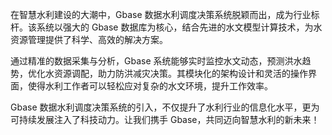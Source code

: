 在智慧水利建设的大潮中，Gbase 数据水利调度决策系统脱颖而出，成为行业标杆。该系统以强大的 Gbase 数据库为核心，结合先进的水文模型计算技术，为水资源管理提供了科学、高效的解决方案。

通过精准的数据采集与分析，Gbase 系统能够实时监控水文动态，预测洪水趋势，优化水资源调配，助力防洪减灾决策。其模块化的架构设计和灵活的操作界面，使得水利工作者可以轻松应对复杂的水文环境，提升工作效率。

Gbase 数据水利调度决策系统的引入，不仅提升了水利行业的信息化水平，更为可持续发展注入了科技动力。让我们携手 Gbase，共同迈向智慧水利的新未来！